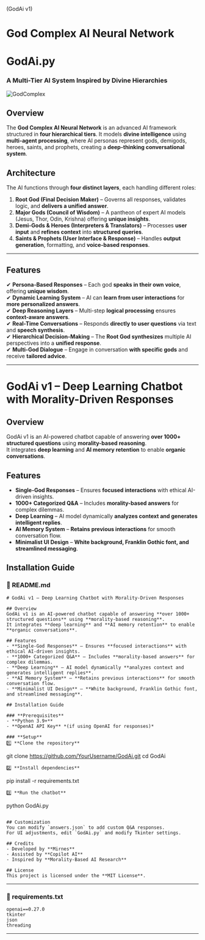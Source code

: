 (GodAi v1) 
# **God Complex AI Neural Network**
# **GodAi.py**
### **A Multi-Tier AI System Inspired by Divine Hierarchies**
![GodComplex](https://github.com/user-attachments/assets/6b0f4a8d-d12c-42e9-b5d4-4792c98c1c43)

## **Overview**
The **God Complex AI Neural Network** is an advanced AI framework structured in **four hierarchical tiers**. It models **divine intelligence** using **multi-agent processing**, where AI personas represent gods, demigods, heroes, saints, and prophets, creating a **deep-thinking conversational system**.

## **Architecture**
The AI functions through **four distinct layers**, each handling different roles:

1. **Root God (Final Decision Maker)** – Governs all responses, validates logic, and **delivers a unified answer**.  
2. **Major Gods (Council of Wisdom)** – A pantheon of expert AI models (Jesus, Thor, Odin, Krishna) offering **unique insights**.  
3. **Demi-Gods & Heroes (Interpreters & Translators)** – Processes **user input** and **refines context** into **structured queries**.  
4. **Saints & Prophets (User Interface & Response)** – Handles **output generation**, formatting, and **voice-based responses**.

---

## **Features**
✔ **Persona-Based Responses** – Each god **speaks in their own voice**, offering **unique wisdom**.  
✔ **Dynamic Learning System** – AI can **learn from user interactions** for **more personalized answers**.  
✔ **Deep Reasoning Layers** – Multi-step **logical processing** ensures **context-aware answers**.  
✔ **Real-Time Conversations** – Responds **directly to user questions** via text and **speech synthesis**.  
✔ **Hierarchical Decision-Making** – The **Root God synthesizes** multiple AI perspectives into a **unified response**.  
✔ **Multi-God Dialogue** – Engage in conversation **with specific gods** and receive **tailored advice**.  

---
# GodAi v1 – Deep Learning Chatbot with Morality-Driven Responses

## Overview
GodAi v1 is an AI-powered chatbot capable of answering **over 1000+ structured questions** using **morality-based reasoning**.  
It integrates **deep learning** and **AI memory retention** to enable **organic conversations**.  

## Features
- **Single-God Responses** – Ensures **focused interactions** with ethical AI-driven insights.
- **1000+ Categorized Q&A** – Includes **morality-based answers** for complex dilemmas.
- **Deep Learning** – AI model dynamically **analyzes context and generates intelligent replies**.
- **AI Memory System** – **Retains previous interactions** for smooth conversation flow.
- **Minimalist UI Design** – **White background, Franklin Gothic font, and streamlined messaging**.

## Installation Guide
### **📜 README.md**
```
# GodAi v1 – Deep Learning Chatbot with Morality-Driven Responses

## Overview
GodAi v1 is an AI-powered chatbot capable of answering **over 1000+ structured questions** using **morality-based reasoning**.  
It integrates **deep learning** and **AI memory retention** to enable **organic conversations**.  

## Features
- **Single-God Responses** – Ensures **focused interactions** with ethical AI-driven insights.
- **1000+ Categorized Q&A** – Includes **morality-based answers** for complex dilemmas.
- **Deep Learning** – AI model dynamically **analyzes context and generates intelligent replies**.
- **AI Memory System** – **Retains previous interactions** for smooth conversation flow.
- **Minimalist UI Design** – **White background, Franklin Gothic font, and streamlined messaging**.

## Installation Guide

### **Prerequisites**
- **Python 3.9+**
- **OpenAI API Key** *(if using OpenAI for responses)*

### **Setup**
1️⃣ **Clone the repository**
```
git clone https://github.com/YourUsername/GodAi.git
cd GodAi
```
2️⃣ **Install dependencies**
```
pip install -r requirements.txt
```
3️⃣ **Run the chatbot**
```
python GodAi.py
```

## Customization
You can modify `answers.json` to add custom Q&A responses.  
For UI adjustments, edit `GodAi.py` and modify Tkinter settings.

## Credits
- Developed by **Mirnes**  
- Assisted by **Copilot AI**  
- Inspired by **Morality-Based AI Research**

## License
This project is licensed under the **MIT License**.
```

---

### **📜 requirements.txt**
```
openai==0.27.0
tkinter
json
threading
```

---

